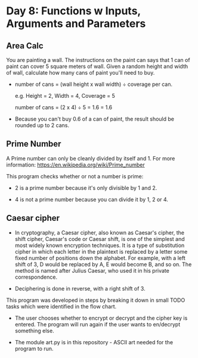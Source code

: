 # Day 8: Functions w Inputs, Arguments and Parameters

## Area Calc

You are painting a wall. The instructions on the paint can says that 1 can of paint can cover 5 square meters of wall. 
Given a random height and width of wall, calculate how many cans of paint you'll need to buy.

* number of cans = (wall height x wall width) ÷ coverage per can.

	e.g. Height = 2, Width = 4, Coverage = 5

	number of cans = (2 x 4) ÷ 5 = 1.6
                     = 1.6

* Because you can't buy 0.6 of a can of paint, the result should be rounded up to 2 cans.

## Prime Number

A Prime number can only be cleanly divided by itself and 1. For more information: https://en.wikipedia.org/wiki/Prime_number

This program checks whether or not a number is prime:

* 2 is a prime number because it's only divisible by 1 and 2.

* 4 is not a prime number because you can divide it by 1, 2 or 4.

## Caesar cipher

* In cryptography, a Caesar cipher, also known as Caesar's cipher, the shift cipher, Caesar's code or Caesar shift, is one of the simplest and most widely known encryption techniques. It is a type of substitution cipher in which each letter in the plaintext is replaced by a letter some fixed number of positions down the alphabet. For example, with a left shift of 3, D would be replaced by A, E would become B, and so on. The method is named after Julius Caesar, who used it in his private correspondence.

* Deciphering is done in reverse, with a right shift of 3.

This program was developed in steps by breaking it down in small TODO tasks which were identified in the flow chart.

* The user chooses whether to encrypt or decrypt and the cipher key is entered. The program will run again if the user wants to en/decrypt something else.

* The module art.py is in this repository - ASCII art needed for the program to run.